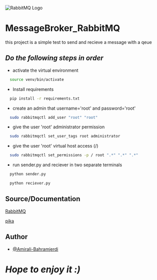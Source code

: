 ![RabbitMQ Logo](https://www.rabbitmq.com/img/rabbitmq-logo-with-name.svg)
# MessageBroker_RabbitMQ
this project is a simple test to send and recieve a message with a qeue 



## ***Do the following steps in order***

- activate the virtual environment

```bash
  source venv/bin/activate
```
- Install requirements

```bash
  pip install -r requirements.txt
```

- create an admin that username='root' and password='root'
```bash
  sudo rabbitmqctl add_user "root" "root"   
```

- give the user 'root' administrator permission
```bash
  sudo rabbitmqctl set_user_tags root administrator 
```


- give the user 'root' virtual host access (/)
```bash
  sudo rabbitmqctl set_permissions -p / root ".*" ".*" ".*" 
```

 
- run sender.py and reciever in two separate terminals

```bash
  python sender.py
```

```bash
  python reciever.py
```



## Source/Documentation

[RabbitMQ](https://www.rabbitmq.com/)

[pika](https://pika.readthedocs.io/en/stable/)




## Author

- [@Amirali-Bahramjerdi](https://github.com/AmirAli-BahramJerdi)

# ***Hope to enjoy it :)***